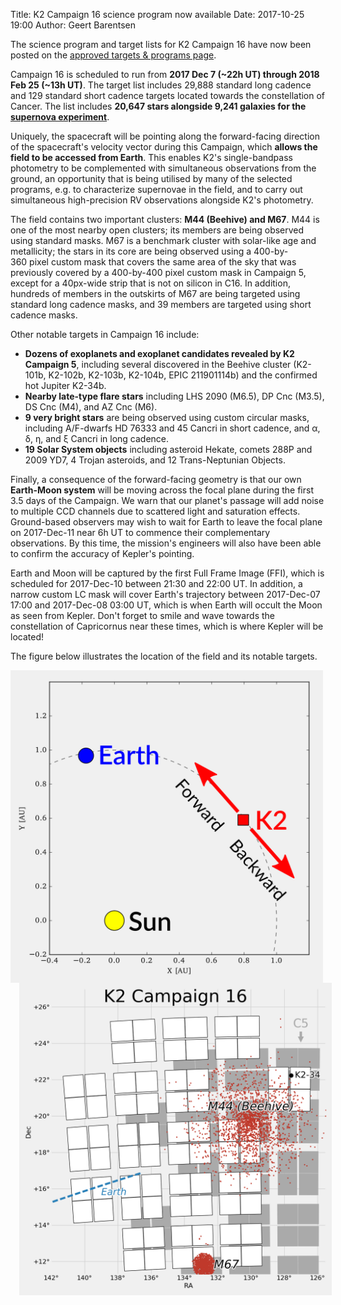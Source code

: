 Title: K2 Campaign 16 science program now available
Date: 2017-10-25 19:00
Author: Geert Barentsen

The science program and target lists for K2 Campaign 16
have now been posted on the
[approved targets & programs page](k2-approved-programs.html#campaign-16).

 <p>
        Campaign 16 is scheduled to run from
        <b>2017 Dec 7 (~22h UT) through 2018 Feb 25 (~13h UT)</b>.
        The target list includes 29,888 standard long cadence
        and 129 standard short cadence targets
        located towards the constellation of Cancer.
        The list includes <b>20,647 stars alongside 
        9,241 galaxies for the <a href="supernova-experiment">supernova experiment</a></b>.
    </p>
    <p>
        Uniquely, the spacecraft will be pointing along the forward-facing direction
        of the spacecraft's velocity vector during this Campaign,
        which <b>allows the field to be accessed from Earth</b>. 
        This enables K2's single-bandpass photometry
        to be complemented with simultaneous observations from the ground,
        an opportunity that is being utilised by many of the selected programs,
        e.g. to characterize supernovae in the field, and to carry out
        simultaneous high-precision RV observations alongside K2's photometry.
    </p>
    <p>
        The field contains two important clusters: <b>M44 (Beehive) and M67</b>.
        M44 is one of the most nearby open clusters;
        its members are being observed using standard masks.
        M67 is a benchmark cluster with solar-like age and metallicity;
        the stars in its core are being observed using a 400-by-360&nbsp;pixel
        custom mask that covers the same area of the sky
        that was previously covered by a 400-by-400&nbsp;pixel custom mask in Campaign 5,
        except for a 40px-wide strip that is not on silicon in C16.
        In addition, hundreds of members in the outskirts of M67
        are being targeted using standard long cadence masks,
        and 39 members are targeted using short cadence masks.
    </p>
    <p>
        Other notable targets in Campaign 16 include:
        <ul>
            <li>
                <b>Dozens of exoplanets and exoplanet candidates revealed by
                K2 Campaign 5</b>,
                including several discovered in the Beehive cluster
                (K2-101b, K2-102b, K2-103b, K2-104b, EPIC 211901114b)
                and the confirmed hot Jupiter K2-34b.
            </li>
            <li>
                <b>Nearby late-type flare stars</b>
                including LHS 2090 (M6.5), DP Cnc (M3.5),
                DS Cnc (M4), and AZ Cnc (M6).
            </li>
            <li>
                <b>9 very bright stars</b> are being observed using custom circular masks,
                including A/F-dwarfs HD 76333 and 45 Cancri in short cadence,
                and α, δ, η, and ξ Cancri in long cadence.
            </li>
            <li>
                <b>19 Solar System objects</b> including asteroid Hekate,
                comets 288P and 2009 YD7, 4 Trojan asteroids,
                and 12 Trans-Neptunian Objects.
            </li>   
        </ul>
    </p>
    <p>
        Finally, a consequence of the forward-facing geometry is that
        our own <b>Earth-Moon system</b> will be moving across the focal
        plane during the first 3.5 days of the Campaign.
        We warn that our planet's passage will add noise to multiple CCD channels
        due to scattered light and saturation effects.
        Ground-based observers may wish to wait for Earth
        to leave the focal plane on 2017-Dec-11 near 6h UT to
        commence their complementary observations.
        By this time, the mission's engineers will also have been
        able to confirm the accuracy of Kepler's pointing.
    </p>
    <p>
        Earth and Moon will be captured by the first Full Frame Image (FFI),
        which is scheduled for 2017-Dec-10 between 21:30 and 22:00 UT.
        In addition, a narrow custom LC mask will cover Earth's trajectory
        between 2017-Dec-07 17:00 and 2017-Dec-08 03:00 UT,
        which is when Earth will occult the Moon as seen from Kepler.
        Don't forget to smile and wave towards the constellation of Capricornus
        near these times, which is where Kepler will be located!
    </p>


The figure below illustrates the location of the field and its notable targets.

<a href="images/k2/k2-c16-geometry.png"><img class="img-responsive" style="max-width:500px; float:left;" src="images/k2/k2-c16-geometry.png"></a>

<a href="images/k2/k2-c16-field.png"><img class="img-responsive" style="max-width:500px; float:left; margin-left:1em;" src="images/k2/k2-c16-field.png"></a>